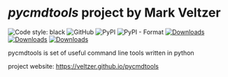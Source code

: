 

# *pycmdtools* project by Mark Veltzer

![Code style: black](https://img.shields.io/badge/code%20style-black-000000.svg)
![GitHub](https://img.shields.io/github/license/veltzer/pycmdtools)
![PyPI](https://img.shields.io/pypi/v/pycmdtools)
![PyPI - Format](https://img.shields.io/pypi/format/pycmdtools)
[![Downloads](https://pepy.tech/badge/pytsv)](https://pepy.tech/project/pycmdtools)
[![Downloads](https://pepy.tech/badge/pytsv/month)](https://pepy.tech/project/pycmdtools/month)
[![Downloads](https://pepy.tech/badge/pytsv/week)](https://pepy.tech/project/pycmdtools/week)


pycmdtools is set of useful command line tools written in python

project website: https://veltzer.github.io/pycmdtools

